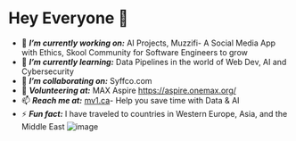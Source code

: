 # Hey Everyone 👋
 - 🔭 ***I’m currently working on:*** AI Projects, Muzzifi- A Social Media App with Ethics, Skool Community for Software Engineers to grow
 - 🌱 ***I’m currently learning:*** Data Pipelines in the world of Web Dev, AI and Cybersecurity 
 - 👯 ***I’m collaborating on:*** Syffco.com
 - 👯 ***Volunteering at:*** MAX Aspire https://aspire.onemax.org/
 - 📫 ***Reach me at:*** [mv1.ca](https://www.mv1.ca/)- Help you save time with Data & AI
 - ⚡ ***Fun fact:*** I have traveled to countries in Western Europe, Asia, and the Middle East
 ![image](https://github.com/user-attachments/assets/1e0d631c-ab92-4ea8-96ed-9e5fe8de2433)

